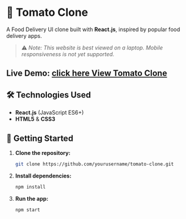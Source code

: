 


# 🍅 Tomato Clone

A Food Delivery UI clone built with **React.js**, inspired by popular food delivery apps.  
> ⚠️ *Note: This website is best viewed on a laptop. Mobile responsiveness is not yet supported.*

## **Live Demo:** [click here View Tomato Clone](https://gleeful-quokka-0cd8bc.netlify.app/)


## 🛠️ Technologies Used

- **React.js** (JavaScript ES6+)
- **HTML5** & **CSS3**


## 🌟 Getting Started

1. **Clone the repository:**
    ```bash
    git clone https://github.com/yourusername/tomato-clone.git
    ```
2. **Install dependencies:**
    ```bash
    npm install
    ```
3. **Run the app:**
    ```bash
    npm start
    ```


